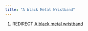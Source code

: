 ```yaml
---
title: "A black Metal Wristband"
---
```


1.  REDIRECT [A black metal
    wristband](A_black_metal_wristband "wikilink")